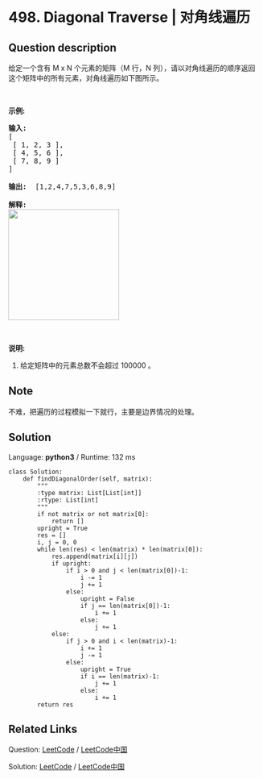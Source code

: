# 498. Diagonal Traverse | 对角线遍历

## Question description

<!--If you want to use the English description, use <p>Given a matrix of M x N elements (M rows, N columns), return all elements of the matrix in diagonal order as shown in the below image.</p>

<p>&nbsp;</p>

<p><b>Example:</b></p>

<pre>
<b>Input:</b>
[
 [ 1, 2, 3 ],
 [ 4, 5, 6 ],
 [ 7, 8, 9 ]
]

<b>Output:</b>  [1,2,4,7,5,3,6,8,9]

<b>Explanation:</b>
<img src="https://assets.leetcode.com/uploads/2018/10/12/diagonal_traverse.png" style="width: 220px;" />
</pre>

<p>&nbsp;</p>

<p><b>Note:</b></p>

<p>The total number of elements of the given matrix will not exceed 10,000.</p>
 instead-->
<p>给定一个含有 M x N 个元素的矩阵（M 行，N 列），请以对角线遍历的顺序返回这个矩阵中的所有元素，对角线遍历如下图所示。</p>

<p>&nbsp;</p>

<p><strong>示例:</strong></p>

<pre><strong>输入:</strong>
[
 [ 1, 2, 3 ],
 [ 4, 5, 6 ],
 [ 7, 8, 9 ]
]

<strong>输出:</strong>  [1,2,4,7,5,3,6,8,9]

<strong>解释:</strong>
<img src="https://assets.leetcode-cn.com/aliyun-lc-upload/uploads/2018/10/12/diagonal_traverse.png" style="width: 220px;">
</pre>

<p>&nbsp;</p>

<p><strong>说明:</strong></p>

<ol>
	<li>给定矩阵中的元素总数不会超过 100000 。</li>
</ol>


## Note

不难，把遍历的过程模拟一下就行，主要是边界情况的处理。


## Solution

Language: **python3**  /  Runtime: 132 ms

```python3
class Solution:
    def findDiagonalOrder(self, matrix):
        """
        :type matrix: List[List[int]]
        :rtype: List[int]
        """
        if not matrix or not matrix[0]:
            return []
        upright = True
        res = []
        i, j = 0, 0
        while len(res) < len(matrix) * len(matrix[0]):
            res.append(matrix[i][j])
            if upright:
                if i > 0 and j < len(matrix[0])-1:
                    i -= 1
                    j += 1
                else:
                    upright = False
                    if j == len(matrix[0])-1:
                        i += 1
                    else:
                        j += 1
            else:
                if j > 0 and i < len(matrix)-1:
                    i += 1
                    j -= 1
                else:
                    upright = True
                    if i == len(matrix)-1:
                        j += 1
                    else:
                        i += 1
        return res
```



## Related Links

Question: [LeetCode](https://leetcode.com/problems/diagonal-traverse/description/)  /  [LeetCode中国](https://leetcode-cn.com/problems/diagonal-traverse/description/)

Solution: [LeetCode](https://leetcode.com/articles/diagonal-traverse/)  /  [LeetCode中国](https://leetcode-cn.com/articles/diagonal-traverse/)